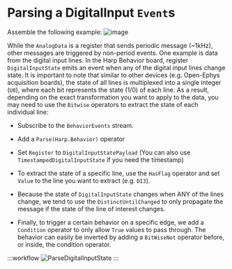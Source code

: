 # Parsing a DigitalInput `Event`s


Assemble the following example:
![image](~/images/behavior_digital_input.png)


While the `AnalogData` is a register that sends periodic message (~1kHz), other messages are triggered by non-period events. One example is data from the digital input lines. In the Harp Behavior board, register `DigitalInputState` emits an event when any of the digital input lines change state. It is important to note that similar to other devices (e.g. Open-Ephys acquisition boards), the state of all lines is multiplexed into a single integer (`U8`), where each bit represents the state (1/0) of each line. As a result, depending on the exact transformation you want to apply to the data, you may need to use the `Bitwise` operators to extract the state of each individual line:

- Subscribe to the `BehaviorEvents` stream.
- Add a `Parse(Harp.Behavior)` operator
- Set `Register` to `DigitalInputStatePayload` (You can also use `TimestampedDigitalInputState` if you need the timestamp)

- To extract the state of a specific line, use the `HasFlag` operator and set `Value` to the line you want to extract (e.g. `DI3`).
- Because the state of `DigitalInputState` changes when ANY of the lines change, we tend to use the `DistinctUntilChanged` to only propagate the message if the state of the line of interest changes.
- Finally, to trigger a certain behavior on a specific edge, we add a `Condition` operator to only allow `True` values to pass through. The behavior can easily be inverted by adding a `BitWiseNot` operator before, or inside, the condition operator.

:::workflow
![ParseDigitalInputState](~/workflows/ParseDigitalInputState.bonsai)
:::

